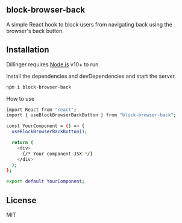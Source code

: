 ## block-browser-back

A simple React hook to block users from navigating back using the browser's back button.

## Installation

Dillinger requires [Node.js](https://nodejs.org/) v10+ to run.

Install the dependencies and devDependencies and start the server.

```sh
npm i block-browser-back
```

How to use 

```sh
import React from "react";
import { useBlockBrowserBackButton } from "block-browser-back";

const YourComponent = () => {
  useBlockBrowserBackButton();

  return (
    <div>
      {/* Your component JSX */}
    </div>
  );
};

export default YourComponent;
```





## License

MIT
